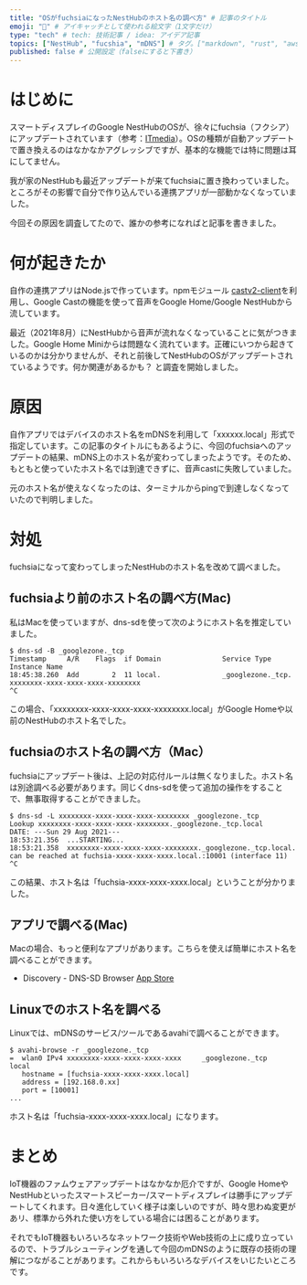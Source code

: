 ```yaml
---
title: "OSがfuchsiaになったNestHubのホスト名の調べ方" # 記事のタイトル
emoji: "🌹" # アイキャッチとして使われる絵文字（1文字だけ）
type: "tech" # tech: 技術記事 / idea: アイデア記事
topics: ["NestHub", "fucshia", "mDNS"] # タグ。["markdown", "rust", "aws"]のように指定する
published: false # 公開設定（falseにすると下書き）
---
```




# はじめに

スマートディスプレイのGoogle NestHubのOSが、徐々にfuchsia（フクシア）にアップデートされています（参考：[ITmedia](https://www.itmedia.co.jp/news/articles/2105/26/news054.html)）。OSの種類が自動アップデートで置き換えるのはなかなかアグレッシブですが、基本的な機能では特に問題は耳にしてません。

我が家のNestHubも最近アップデートが来てfuchsiaに置き換わっていました。ところがその影響で自分で作り込んでいる連携アプリが一部動かなくなっていました。

今回その原因を調査してたので、誰かの参考になればと記事を書きました。


# 何が起きたか

自作の連携アプリはNode.jsで作っています。npmモジュール [castv2-client](https://www.npmjs.com/package/castv2-client)を利用し、Google Castの機能を使って音声をGoogle Home/Google NestHubから流しています。

最近（2021年8月）にNestHubから音声が流れなくなっていることに気がつきました。Google Home Miniからは問題なく流れています。正確にいつから起きているのかは分かりませんが、それと前後してNestHubのOSがアップデートされているようです。何か関連があるかも？ と調査を開始しました。

# 原因

自作アプリではデバイスのホスト名をmDNSを利用して「xxxxxx.local」形式で指定しています。この記事のタイトルにもあるように、今回のfuchsiaへのアップデートの結果、mDNS上のホスト名が変わってしまったようです。そのため、もともと使っていたホスト名では到達できずに、音声castに失敗していました。

元のホスト名が使えなくなったのは、ターミナルからpingで到達しなくなっていたので判明しました。


# 対処

fuchsiaになって変わってしまったNestHubのホスト名を改めて調べました。

## fuchsiaより前のホスト名の調べ方(Mac)

私はMacを使っていますが、dns-sdを使って次のようにホスト名を推定していました。

```
$ dns-sd -B _googlezone._tcp
Timestamp     A/R    Flags  if Domain               Service Type         Instance Name
18:45:38.260  Add        2  11 local.               _googlezone._tcp.    xxxxxxxx-xxxx-xxxx-xxxx-xxxxxxxx
^C
```

この場合、「xxxxxxxx-xxxx-xxxx-xxxx-xxxxxxxx.local」がGoogle Homeや以前のNestHubのホスト名でした。

## fuchsiaのホスト名の調べ方（Mac）

fuchsiaにアップデート後は、上記の対応付ルールは無くなりました。ホスト名は別途調べる必要があります。同じくdns-sdを使って追加の操作をすることで、無事取得することができました。

```
$ dns-sd -L xxxxxxxx-xxxx-xxxx-xxxx-xxxxxxxx _googlezone._tcp
Lookup xxxxxxxx-xxxx-xxxx-xxxx-xxxxxxxx._googlezone._tcp.local
DATE: ---Sun 29 Aug 2021---
18:53:21.356  ...STARTING...
18:53:21.358  xxxxxxxx-xxxx-xxxx-xxxx-xxxxxxxx._googlezone._tcp.local. can be reached at fuchsia-xxxx-xxxx-xxxx.local.:10001 (interface 11)
^C
```

この結果、ホスト名は「fuchsia-xxxx-xxxx-xxxx.local」ということが分かりました。


## アプリで調べる(Mac)

Macの場合、もっと便利なアプリがあります。こちらを使えば簡単にホスト名を調べることができます。

- Discovery - DNS-SD Browser [App Store]( https://apps.apple.com/us/app/discovery-dns-sd-browser/id1381004916)

## Linuxでのホスト名を調べる

Linuxでは、mDNSのサービス/ツールであるavahiで調べることができます。

```
$ avahi-browse -r _googlezone._tcp
=  wlan0 IPv4 xxxxxxxx-xxxx-xxxx-xxxx-xxxx     _googlezone._tcp   local
   hostname = [fuchsia-xxxx-xxxx-xxxx.local]
   address = [192.168.0.xx]
   port = [10001]
...
```

ホスト名は「fuchsia-xxxx-xxxx-xxxx.local」になります。


# まとめ

IoT機器のファムウェアアップデートはなかなか厄介ですが、Google HomeやNestHubといったスマートスピーカー/スマートディスプレイは勝手にアップデートしてくれます。日々進化していく様子は楽しいのですが、時々思わぬ変更があリ、標準から外れた使い方をしている場合には困ることがあります。

それでもIoT機器もいろいろなネットワーク技術やWeb技術の上に成り立っているので、トラブルシューティングを通して今回のmDNSのように既存の技術の理解につながることがあります。これからもいろいろなデバイスをいじたいところです。


